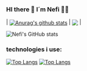 ### HI there 👋 I´m Nefi 👨‍💻

| <a href="https://github.com/anuraghazra/github-readme-stats"><img align="center" src="https://github-readme-stats.vercel.app/api?username=NefiJL&show_icons=true&include_all_commits=true&theme=buefy&hide_border=true" alt="Anurag's github stats" /></a> | <a href="https://github.com/anuraghazra/github-readme-stats"><img align="center" src="https://github-readme-stats.vercel.app/api/top-langs/?username=NefiJL&layout=compact&theme=buefy&hide_border=true" /></a> |











![Nefi's GitHub stats](https://github-readme-stats.vercel.app/api?username=NefiJL&show_icons=true&theme=midnight-purple)

### technologies i use:
[![Top Langs](https://github-readme-stats.vercel.app/api/top-langs/?username=NefiJL&layout=demo&theme=midnight-purple&langs_count=7)](https://github.com/anuraghazra/github-readme-stats) [![Top Langs](https://github-readme-stats.vercel.app/api/top-langs/?username=NefiJL&show_icons=true&theme=midnight-purple&layout=compact)](https://github.com/anuraghazra/github-readme-stats)





<!--
**NefiJL/NefiJL** is a ✨ _special_ ✨ repository because its `README.md` (this file) appears on your GitHub profile.

Here are some ideas to get you started:

- 🔭 I’m currently working on ...
- 🌱 I’m currently learning ...
- 👯 I’m looking to collaborate on ...
- 🤔 I’m looking for help with ...
- 💬 Ask me about ...
- 📫 How to reach me: ...
- 😄 Pronouns: ...
- ⚡ Fun fact: ...
-->

